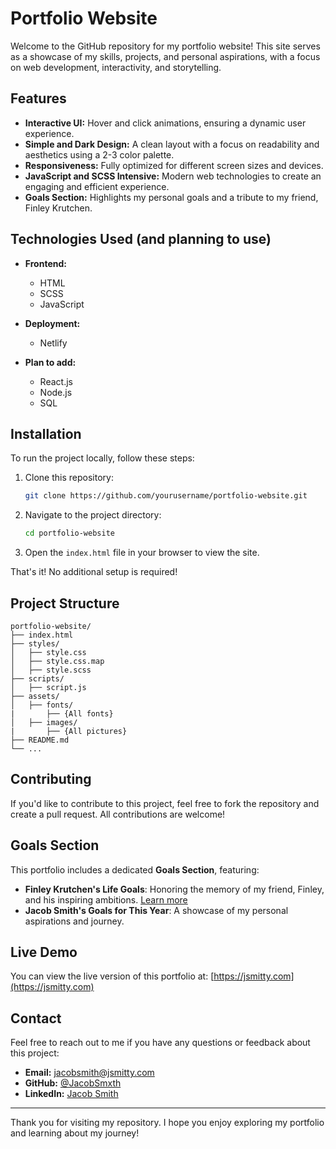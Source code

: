 # Portfolio Website

Welcome to the GitHub repository for my portfolio website! This site serves as a showcase of my skills, projects, and personal aspirations, with a focus on web development, interactivity, and storytelling.

## Features

- **Interactive UI:** Hover and click animations, ensuring a dynamic user experience.
- **Simple and Dark Design:** A clean layout with a focus on readability and aesthetics using a 2-3 color palette.
- **Responsiveness:** Fully optimized for different screen sizes and devices.
- **JavaScript and SCSS Intensive:** Modern web technologies to create an engaging and efficient experience.
- **Goals Section:** Highlights my personal goals and a tribute to my friend, Finley Krutchen.

## Technologies Used (and planning to use)

- **Frontend:**
  - HTML
  - SCSS
  - JavaScript
- **Deployment:**
  - Netlify

- **Plan to add:**
  - React.js
  - Node.js
  - SQL

## Installation

To run the project locally, follow these steps:

1. Clone this repository:
   ```bash
   git clone https://github.com/yourusername/portfolio-website.git
   ```

2. Navigate to the project directory:
   ```bash
   cd portfolio-website
   ```

3. Open the `index.html` file in your browser to view the site.


That's it! No additional setup is required!

## Project Structure

```
portfolio-website/
├── index.html
├── styles/
│   ├── style.css
│   ├── style.css.map
│   ├── style.scss
├── scripts/
│   ├── script.js
├── assets/
│   ├── fonts/
|       ├── {All fonts}
│   ├── images/
|       ├── {All pictures}
├── README.md
└── ...
```

## Contributing

If you'd like to contribute to this project, feel free to fork the repository and create a pull request. All contributions are welcome!

## Goals Section

This portfolio includes a dedicated **Goals Section**, featuring:

- **Finley Krutchen's Life Goals**: Honoring the memory of my friend, Finley, and his inspiring ambitions. [Learn more](https://www.fox5atlanta.com/news/denmark-high-school-football-player-pulmonary-embolism-organ-donation)
- **Jacob Smith's Goals for This Year**: A showcase of my personal aspirations and journey.

## Live Demo

You can view the live version of this portfolio at:
[https://jsmitty.com](https://jsmitty.com)

## Contact

Feel free to reach out to me if you have any questions or feedback about this project:

- **Email:** jacobsmith@jsmitty.com
- **GitHub:** [@JacobSmxth](https://github.com/JacobSmxth/)
- **LinkedIn:** [Jacob Smith](https://www.linkedin.com/in/jacobsmxth/)

---

Thank you for visiting my repository. I hope you enjoy exploring my portfolio and learning about my journey!

